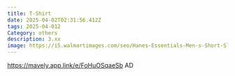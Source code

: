 ```yaml
---
title: T-Shirt
date: 2025-04-02T02:31:56.412Z
tags: 2025-04-012
Category: others
description: 3.xx
image: https://i5.walmartimages.com/seo/Hanes-Essentials-Men-s-Short-Sleeve-T-Shirt-up-to-Sizes-3XL_883add94-1368-415a-82f4-dd4d68666b0f.6fccff52669b06d00b31aa5f9463e284.jpeg?odnHeight=2000&odnWidth=2000&odnBg=FFFFFF
---
```

https://mavely.app.link/e/FoHuOSqaeSb   AD